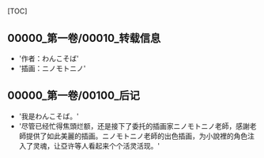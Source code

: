 # 

[TOC]

## 00000_第一卷/00010_转载信息

- '作者：わんこそば'
- '插画：ニノモトニノ'


## 00000_第一卷/00100_后记

- '我是わんこそば。'
- '尽管已经忙得焦頭烂额，还是接下了委托的插画家ニノモトニノ老師，感謝老師提供了如此美麗的插画。ニノモトニノ老師的出色插画，为小說裡的角色注入了灵魂，让亞许等人看起来个个活灵活现。'
